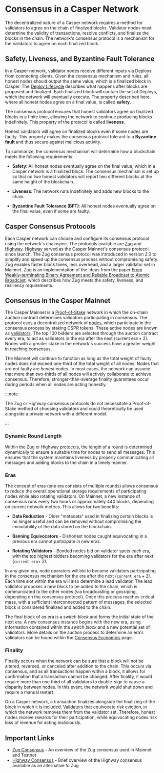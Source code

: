 
# Consensus in a Casper Network

The decentralized nature of a Casper network requires a method for validators to agree on the chain of finalized blocks. Validator nodes must determine the validity of transactions, resolve conflicts, and finalize the blocks in the chain. The network's consensus protocol is a mechanism for the validators to agree on each finalized block.

## Safety, Liveness, and Byzantine Fault Tolerance

In a Casper network, validator nodes receive different inputs via Deploys from connecting clients. Given the consensus mechanism and rules, all honest nodes should output the same value, which is a finalized block in Casper. The [Deploy Lifecycle](../deploy-and-deploy-lifecycle.md) describes what happens after blocks are proposed and finalized. Each finalized block will contain the set of Deploys, which the network will eventually execute. The property described here, where all honest nodes agree on a final value, is called **safety**.

The consensus protocol ensures that honest validators agree on finalized blocks in a finite time, allowing the network to continue producing blocks indefinitely. This property of the protocol is called **liveness**.

Honest validators will agree on finalized blocks even if some nodes are faulty. This property makes the consensus protocol tolerant to a **Byzantine fault** and thus secure against malicious activity.

To summarize, the consensus mechanism will determine how a blockchain meets the following requirements:

* **Safety**: All honest nodes eventually agree on the final value, which in a Casper network is a finalized block. The consensus mechanism is set up so that no two honest validators will report two different blocks at the same height of the blockchain.

* **Liveness**: The network runs indefinitely and adds new blocks to the chain.

* **Byzantine Fault Tolerance (BFT)**: All honest nodes eventually agree on the final value, even if some are faulty.

## Casper Consensus Protocols

Each Casper network can choose and configure its consensus protocol using the network's chainspec. The protocols available are [Zug](./zug.md) and [Highway](./highway.md). [Highway](https://arxiv.org/pdf/2101.02159.pdf) served as the Casper Mainnet's consensus protocol since launch. The Zug consensus protocol was introduced in version 2.0 to simplify and speed up the consensus process without compromising safety. Zug enables faster block times, less overhead, and a larger validator set in Mainnet. Zug is an implementation of the ideas from the paper [From Weakly-terminating Binary Agreement and Reliable Broadcast to Atomic Broadcast](https://arxiv.org/abs/2205.06314), which describes how Zug meets the safety, liveness, and resiliency requirements.

## Consensus in the Casper Mainnet

The Casper Mainnet is a [Proof-of-Stake](../glossary/P.md#proof-of-stake) network in which the on-chain auction contract determines validators participating in consensus. The protocol uses a decentralized network of [nodes](../glossary/N.md#node), which participate in the consensus process by staking CSPR tokens. These active nodes are known as [validators](../glossary/V.md#validator). The top 100 bidders are selected through the auction contract every era, to act as validators in the era after the next (current era + 2). Nodes with a greater stake in the network's success have a greater weight in reaching consensus.

<!-- TODO top 100 bidders might increase to 250 with Zug. Add this in once this happens in production. -->

The Mainnet will continue to function as long as the total weight of faulty nodes does not exceed one-third of the total weight of all nodes. Nodes that are not faulty are *honest* nodes. In most cases, the network can assume that more than two-thirds of all nodes will actively collaborate to achieve consensus. Therefore, stronger-than-average finality guarantees occur during periods when all nodes are acting honestly.

:::note

The Zug or Highway consensus protocols do not necessitate a Proof-of-Stake method of choosing validators and could theoretically be used alongside a private network with a different model.

:::

### Dynamic Round Length

Within the Zug or Highway protocols, the length of a round is determined dynamically to ensure a suitable time for nodes to send all messages. This ensures that the system maintains liveness by properly communicating all messages and adding blocks to the chain in a timely manner.

### Eras

The concept of eras (one era consists of multiple rounds) allows consensus to reduce the overall operational storage requirements of participating nodes while also rotating validators. On Mainnet, a new instance of consensus runs every two hours or approximately 440 blocks, depending on current network metrics. This allows for two benefits:

* **Data Reduction** - Older "metadata" used in finalizing certain blocks is no longer useful and can be removed without compromising the immutability of the data stored on the blockchain.

* **Banning Equivocators** - Dishonest nodes caught equivocating in a previous era cannot participate in new eras.
<!-- TODO Once implemented, mention slashing for invalid signatures. It's consensus-independent and it will work for both Zug and Highway. -->

* **Rotating Validators** - Bonded nodes bid on validator spots each era, with the top highest bidders becoming validators for the era after next (`current era`+ 2).

In any given era, node operators will bid to become validators participating in the consensus mechanism for the era after the next (`current era` + 2). Each time slot within the era will also determine a lead validator. The lead validator proposes a new block to be added to the chain, which is communicated to the other nodes (via broadcasting or gossiping, depending on the consensus protocol). Once this process reaches critical mass, with a sufficient interconnected pattern of messages, the selected block is considered finalized and added to the chain.

The final block of an era is a *switch block* and forms the initial state of the next era. A new consensus instance begins with the new era, using information contained within the *switch block* and a new potential set of validators. More details on the auction process to determine an era's validators can be found within the [Consensus Economics](../economics/consensus.md) page.

### Finality

Finality occurs when the network can be sure that a block will not be altered, reversed, or canceled after addition to the chain. This occurs via consensus, and as all transactions happen within a block, it allows for confirmation that a transaction cannot be changed. After finality, it would require more than one third of all validators to double-sign to cause a disparity between nodes. In this event, the network would shut down and require a manual restart.

On a Casper network, a transaction finalizes alongside the finalizing of the block in which it is included. Validators that equivocate risk eviction, in which the network removes them from the validator set. Therefore, honest nodes receive rewards for their participation, while equivocating nodes risk loss of revenue for acting maliciously.

## Important Links

- [Zug Consensus](./zug.md) - An overview of the Zug consensus used in Mainnet and Testnet
- [Highway Consensus](./highway.md) - Brief overview of the Highway consensus available as an alternative to Zug